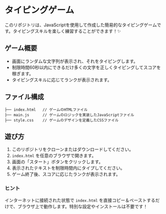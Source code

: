 # タイピングゲーム

このリポジトリは、JavaScriptを使用して作成した簡易的なタイピングゲームです。タイピングスキルを楽しく練習することができます！✨

## ゲーム概要

- 画面にランダムな文字列が表示され、それをタイピングします。
- 制限時間60秒以内にできるだけ多くの文字を正しくタイピングしてスコアを稼ぎます。
- タイピングスキルに応じてランクが表示されます。

## ファイル構成

```
├── index.html   // ゲームのHTMLファイル
├── main.js      // ゲームのロジックを実装したJavaScriptファイル
├── style.css    // ゲームのデザインを定義したCSSファイル
```

## 遊び方

1. このリポジトリをクローンまたはダウンロードしてください。
2. `index.html` を任意のブラウザで開きます。
3. 画面の「スタート」ボタンをクリックします。
4. 表示されたテキストを制限時間内にタイプしてください。
5. ゲーム終了後、スコアに応じたランクが表示されます。

### ヒント

インターネットに接続された状態で `index.html` を直接コピー＆ペーストするだけで、ブラウザ上で動作します。特別な設定やインストールは不要です！
